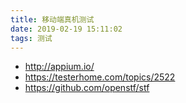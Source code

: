```yaml
---
title: 移动端真机测试
date: 2019-02-19 15:11:02
tags: 测试
---
```


- http://appium.io/
- https://testerhome.com/topics/2522
- https://github.com/openstf/stf